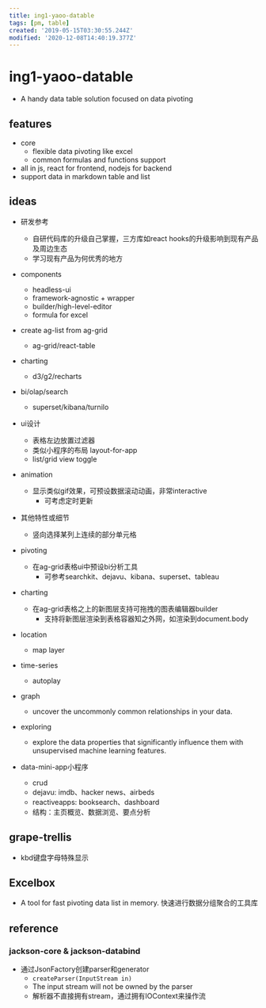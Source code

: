 ```yaml
---
title: ing1-yaoo-datable
tags: [pm, table]
created: '2019-05-15T03:30:55.244Z'
modified: '2020-12-08T14:40:19.377Z'
---
```


# ing1-yaoo-datable

- A handy data table solution focused on data pivoting

## features

- core
  - flexible data pivoting like excel
  - common formulas and functions support
- all in js, react for frontend, nodejs for backend
- support data in markdown table and list

## ideas

- 研发参考
  - 自研代码库的升级自己掌握，三方库如react hooks的升级影响到现有产品及周边生态
  - 学习现有产品为何优秀的地方

- components
  - headless-ui
  - framework-agnostic + wrapper
  - builder/high-level-editor
  - formula for excel

- create ag-list from ag-grid
  - ag-grid/react-table
- charting
  - d3/g2/recharts
- bi/olap/search
  - superset/kibana/turnilo

- ui设计
  - 表格左边放置过滤器
  - 类似小程序的布局 layout-for-app
  - list/grid view toggle 

- animation
  - 显示类似gif效果，可预设数据滚动动画，非常interactive
    - 可考虑定时更新
- 其他特性或细节
  - 竖向选择某列上连续的部分单元格

- pivoting
  - 在ag-grid表格ui中预设bi分析工具
    - 可参考searchkit、dejavu、kibana、superset、tableau
- charting
  - 在ag-grid表格之上的新图层支持可拖拽的图表编辑器builder
    - 支持将新图层渲染到表格容器知之外网，如渲染到document.body
- location
  - map layer
- time-series
  - autoplay
- graph
  - uncover the uncommonly common relationships in your data.
- exploring
  - explore the data properties that significantly influence them with unsupervised machine learning features.

- data-mini-app小程序
  - crud
  - dejavu: imdb、hacker news、airbeds
  - reactiveapps: booksearch、dashboard
  - 结构：主页概览、数据浏览、要点分析

## grape-trellis

- kbd键盘字母特殊显示

## Excelbox

- A tool for fast pivoting data list in memory. 快速进行数据分组聚合的工具库

## reference

### jackson-core & jackson-databind

- 通过JsonFactory创建parser和generator
  - `createParser(InputStream in)`
  - The input stream will not be owned by the parser
  - 解析器不直接拥有stream，通过拥有IOContext来操作流

